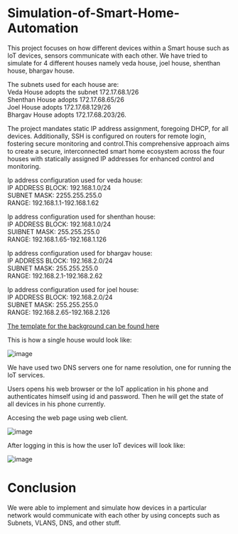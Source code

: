 <h1>Simulation-of-Smart-Home-Automation</h1>
This project focuses on how different devices within a Smart house such as IoT devices, sensors communicate with each other. We have tried to simulate for 4 different houses namely veda house, joel house, shenthan house, bhargav house.



The subnets used for each house are: <br/>
Veda House adopts the subnet 172.17.68.1/26 <br/>
Shenthan House adopts 172.17.68.65/26 <br/>
Joel House adopts 172.17.68.129/26 <br/>
Bhargav House adopts 172.17.68.203/26.

The project mandates static IP address assignment, foregoing DHCP, for all devices.
Additionally, SSH is configured on routers for remote login, fostering secure
monitoring and control.This comprehensive approach aims to create a secure,
interconnected smart home ecosystem across the four houses with statically
assigned IP addresses for enhanced control and monitoring.

Ip address configuration used for veda house:<br/>
IP ADDRESS BLOCK: 192.168.1.0/24<br/>
SUBNET MASK: 2255.255.255.0<br/>
RANGE: 192.168.1.1-192.168.1.62<br/>

Ip address configuration used for shenthan house:<br/>
IP ADDRESS BLOCK: 192.168.1.0/24<br/>
SUIBNET MASK: 255.255.255.0<br/>
RANGE: 192.168.1.65-192.168.1.126<br/>

Ip address configuration used for bhargav house:<br/>
IP ADDRESS BLOCK: 192.168.2.0/24<br/>
SUBNET MASK: 255.255.255.0<br/>
RANGE: 192.168.2.1-192.168.2.62<br/>

Ip address configuration used for joel house:<br/>
IP ADDRESS BLOCK: 192.168.2.0/24<br/>
SUBNET MASK: 255.255.255.0<br/>
RANGE: 192.168.2.65-192.168.2.126<br/>

<a href="https://www.pinterest.com.au/pin/sykati--508906826651757404/">The template for the background can be found here</a>

This is how a single house would look like:

![image](https://github.com/q35u437/Simulation-of-Smart-Home-Automation/assets/35828699/ccf80a14-a5cc-454b-8928-716829e48fce)

We have used two DNS servers one for name resolution, one for running the IoT services.

Users opens his web browser or the IoT application in his phone and authenticates himself using id and password. Then he will get the state of all devices in his phone currently.


Accesing the web page using web client.

![image](https://github.com/q35u437/Simulation-of-Smart-Home-Automation/assets/35828699/02c3e06b-50a1-40dc-b3e7-b3615023fc3c)

After logging in this is how the user IoT devices will look like:

![image](https://github.com/q35u437/Simulation-of-Smart-Home-Automation/assets/35828699/9088322e-90e1-4827-85f1-8ab4944fb905)

# Conclusion
We were able to implement and simulate how devices in  a particular network would communicate with each other by using concepts such as Subnets, VLANS, DNS, and other stuff.
